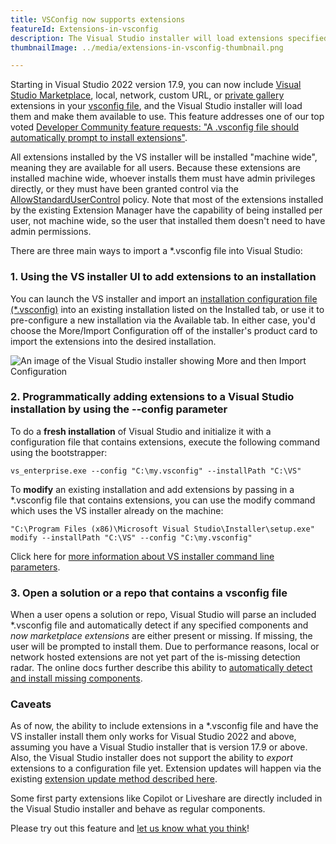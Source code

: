 ```yaml
---
title: VSConfig now supports extensions
featureId: Extensions-in-vsconfig
description: The Visual Studio installer will load extensions specified in the VSConfig file.
thumbnailImage: ../media/extensions-in-vsconfig-thumbnail.png

---
```


Starting in Visual Studio 2022 version 17.9, you can now include [Visual Studio Marketplace](https://marketplace.visualstudio.com/), local, network, custom URL, or [private gallery](https://learn.microsoft.com/visualstudio/extensibility/private-galleries) extensions in your [vsconfig file](https://learn.microsoft.com/visualstudio/install/import-export-installation-configurations#extensions), and the Visual Studio installer will load them and make them available to use. This feature addresses one of our top voted [Developer Community feature requests: "A .vsconfig file should automatically prompt to install extensions"](https://developercommunity.visualstudio.com/t/A-vsconfig-file-should-automatically-pr/518364).

All extensions installed by the VS installer will be installed "machine wide", meaning they are available for all users. Because these extensions are installed machine wide, whoever installs them must have admin privileges directly, or they must have been granted control via the [AllowStandardUserControl](https://aka.ms/vs/setup/policies) policy. Note that most of the extensions installed by the existing Extension Manager have the capability of being installed per user, not machine wide, so the user that installed them doesn't need to have admin permissions.

There are three main ways to import a *.vsconfig file into Visual Studio:

### 1. Using the VS installer UI to add extensions to an installation

You can launch the VS installer and import an [installation configuration file (*.vsconfig)](https://learn.microsoft.com/visualstudio/install/import-export-installation-configurations) into an existing installation listed on the Installed tab, or use it to pre-configure a new installation via the Available tab. In either case, you'd choose the More/Import Configuration off of the installer's product card to import the extensions into the desired installation.   

![An image of the Visual Studio installer showing More and then Import Configuration](../media/installer-import-config-into-available-tab.png)

### 2. Programmatically adding extensions to a Visual Studio installation by using the --config parameter

To do a **fresh installation** of Visual Studio and initialize it with a configuration file that contains extensions, execute the following command using the bootstrapper:

`vs_enterprise.exe --config "C:\my.vsconfig" --installPath "C:\VS"`

To **modify** an existing installation and add extensions by passing in a *.vsconfig file that contains extensions, you can use the modify command which uses the VS installer already on the machine:

`"C:\Program Files (x86)\Microsoft Visual Studio\Installer\setup.exe" modify --installPath "C:\VS" --config "C:\my.vsconfig"`

Click here for [more information about VS installer command line parameters](https://learn.microsoft.com/visualstudio/install/use-command-line-parameters-to-install-visual-studio).

### 3. Open a solution or a repo that contains a vsconfig file

When a user opens a solution or repo, Visual Studio will parse an included *.vsconfig file and automatically detect if any specified components and *now marketplace extensions* are either present or missing. If missing, the user will be prompted to install them. Due to performance reasons, local or network hosted extensions are not yet part of the is-missing detection radar. The online docs further describe this ability to [automatically detect and install missing components](https://learn.microsoft.com/visualstudio/install/import-export-installation-configurations#automatically-install-missing-components). 

### Caveats

As of now, the ability to include extensions in a *.vsconfig file and have the VS installer install them only works for Visual Studio 2022 and above, assuming you have a Visual Studio installer that is version 17.9 or above. Also, the Visual Studio installer does not support the ability to _export_ extensions to a configuration file yet. Extension updates will happen via the existing [extension update method described here](https://learn.microsoft.com/visualstudio/ide/finding-and-using-visual-studio-extensions?#automatic-extension-updates).  

Some first party extensions like Copilot or Liveshare are directly included in the Visual Studio installer and behave as regular components. 

Please try out this feature and [let us know what you think](https://developercommunity.visualstudio.com)!

